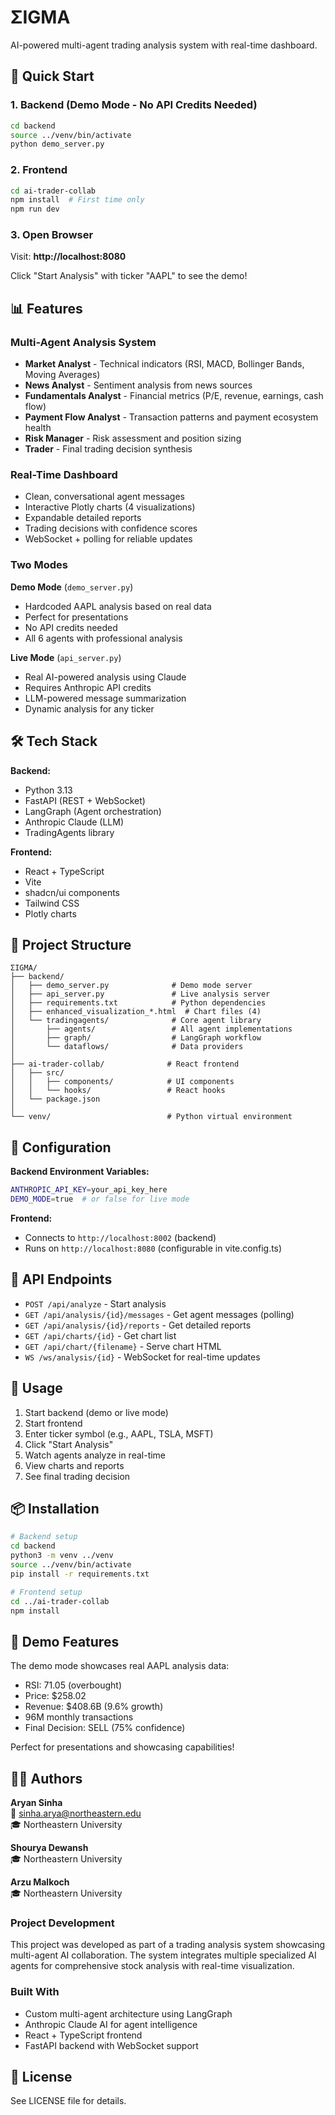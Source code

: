 # ΣIGMA

AI-powered multi-agent trading analysis system with real-time dashboard.

## 🚀 Quick Start

### 1. Backend (Demo Mode - No API Credits Needed)

```bash
cd backend
source ../venv/bin/activate
python demo_server.py
```

### 2. Frontend

```bash
cd ai-trader-collab
npm install  # First time only
npm run dev
```

### 3. Open Browser

Visit: **http://localhost:8080**

Click "Start Analysis" with ticker "AAPL" to see the demo!

## 📊 Features

### Multi-Agent Analysis System
- **Market Analyst** - Technical indicators (RSI, MACD, Bollinger Bands, Moving Averages)
- **News Analyst** - Sentiment analysis from news sources
- **Fundamentals Analyst** - Financial metrics (P/E, revenue, earnings, cash flow)
- **Payment Flow Analyst** - Transaction patterns and payment ecosystem health
- **Risk Manager** - Risk assessment and position sizing
- **Trader** - Final trading decision synthesis

### Real-Time Dashboard
- Clean, conversational agent messages
- Interactive Plotly charts (4 visualizations)
- Expandable detailed reports
- Trading decisions with confidence scores
- WebSocket + polling for reliable updates

### Two Modes

**Demo Mode** (`demo_server.py`)
- Hardcoded AAPL analysis based on real data
- Perfect for presentations
- No API credits needed
- All 6 agents with professional analysis

**Live Mode** (`api_server.py`)
- Real AI-powered analysis using Claude
- Requires Anthropic API credits
- LLM-powered message summarization
- Dynamic analysis for any ticker

## 🛠️ Tech Stack

**Backend:**
- Python 3.13
- FastAPI (REST + WebSocket)
- LangGraph (Agent orchestration)
- Anthropic Claude (LLM)
- TradingAgents library

**Frontend:**
- React + TypeScript
- Vite
- shadcn/ui components
- Tailwind CSS
- Plotly charts

## 📁 Project Structure

```
ΣIGMA/
├── backend/
│   ├── demo_server.py              # Demo mode server
│   ├── api_server.py               # Live analysis server  
│   ├── requirements.txt            # Python dependencies
│   ├── enhanced_visualization_*.html  # Chart files (4)
│   └── tradingagents/              # Core agent library
│       ├── agents/                 # All agent implementations
│       ├── graph/                  # LangGraph workflow
│       └── dataflows/              # Data providers
│
├── ai-trader-collab/              # React frontend
│   ├── src/
│   │   ├── components/            # UI components
│   │   └── hooks/                 # React hooks
│   └── package.json
│
└── venv/                          # Python virtual environment
```

## 🔧 Configuration

**Backend Environment Variables:**
```bash
ANTHROPIC_API_KEY=your_api_key_here
DEMO_MODE=true  # or false for live mode
```

**Frontend:**
- Connects to `http://localhost:8002` (backend)
- Runs on `http://localhost:8080` (configurable in vite.config.ts)

## 📝 API Endpoints

- `POST /api/analyze` - Start analysis
- `GET /api/analysis/{id}/messages` - Get agent messages (polling)
- `GET /api/analysis/{id}/reports` - Get detailed reports
- `GET /api/charts/{id}` - Get chart list
- `GET /api/chart/{filename}` - Serve chart HTML
- `WS /ws/analysis/{id}` - WebSocket for real-time updates

## 🎯 Usage

1. Start backend (demo or live mode)
2. Start frontend
3. Enter ticker symbol (e.g., AAPL, TSLA, MSFT)
4. Click "Start Analysis"
5. Watch agents analyze in real-time
6. View charts and reports
7. See final trading decision

## 📦 Installation

```bash
# Backend setup
cd backend
python3 -m venv ../venv
source ../venv/bin/activate
pip install -r requirements.txt

# Frontend setup
cd ../ai-trader-collab
npm install
```

## 🌟 Demo Features

The demo mode showcases real AAPL analysis data:
- RSI: 71.05 (overbought)
- Price: $258.02
- Revenue: $408.6B (9.6% growth)
- 96M monthly transactions
- Final Decision: SELL (75% confidence)

Perfect for presentations and showcasing capabilities!

## 👨‍💻 Authors

**Aryan Sinha**  
📧 sinha.arya@northeastern.edu  
🎓 Northeastern University

**Shourya Dewansh**  
🎓 Northeastern University

**Arzu Malkoch**  
🎓 Northeastern University

### Project Development
This project was developed as part of a trading analysis system showcasing multi-agent AI collaboration. The system integrates multiple specialized AI agents for comprehensive stock analysis with real-time visualization.

### Built With
- Custom multi-agent architecture using LangGraph
- Anthropic Claude AI for agent intelligence
- React + TypeScript frontend
- FastAPI backend with WebSocket support

## 📄 License

See LICENSE file for details.

